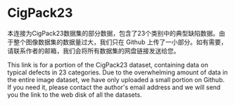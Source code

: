 # CigPack23
本连接为CigPack23数据集的部分数据，包含了23个类别中的典型缺陷数据。由于整个图像数据集的数据量过大，我们只在 Github 上传了一小部分。如有需要，请联系作者的邮箱，我们会将所有数据集的网盘链接发送给您。

This link is for a portion of the CigPack23 dataset, containing data on typical defects in 23 categories. Due to the overwhelming amount of data in the entire image dataset, we have only uploaded a small portion on Github. If you need it, please contact the author's email address and we will send you the link to the web disk of all the datasets.
